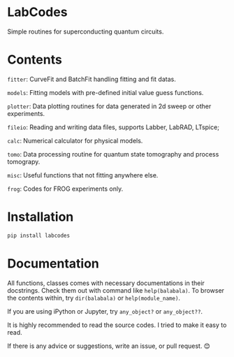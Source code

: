 # LabCodes

Simple routines for superconducting quantum circuits.

# Contents

`fitter`: CurveFit and BatchFit handling fitting and fit datas.

`models`: Fitting models with pre-defined initial value guess functions.

`plotter`: Data plotting routines for data generated in 2d sweep or other experiments.

`fileio`: Reading and writing data files, supports Labber, LabRAD, LTspice;

`calc`: Numerical calculator for physical models.

`tomo`: Data processing routine for quantum state tomography and process tomograpy.

`misc`: Useful functions that not fitting anywhere else.

`frog`: Codes for FROG experiments only.

# Installation

```powershell
pip install labcodes
```

# Documentation

All functions, classes comes with necessary documentations in their docstrings. 
Check them out with command like `help(balabala)`.
To browser the contents within, try `dir(balabala)` or `help(module_name)`.

If you are using iPython or Jupyter, try `any_object?` or `any_object??`.

It is highly recommended to read the source codes. I tried to make it easy to read.

If there is any advice or suggestions, write an issue, or pull request. 😊